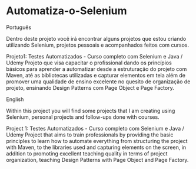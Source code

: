 # Automatiza-o-Selenium

Português

Dentro deste projeto você irá encontrar alguns projetos que estou criando utilizando Selenium, projetos pessoais e acompanhados feitos com cursos. 

Projeto1: Testes Automatizados - Curso completo com Selenium e Java / Udemy
Projeto que visa capacitar o profissional dando os princípios básicos para aprender a automatizar desde a estruturação do projeto com Maven, até as bibliotecas utilizadas e capturar elementos em tela além de promover uma qualidade de ensino excelente no quesito de organização de projeto, ensinando Design Patterns com Page Object e Page Factory.





English

Within this project you will find some projects that I am creating using Selenium, personal projects and follow-ups done with courses.

Project 1: Testes Automatizados - Curso completo com Selenium e Java / Udemy
Project that aims to train professionals by providing the basic principles to learn how to automate everything from structuring the project with Maven, to the libraries used and capturing elements on the screen, in addition to promoting excellent teaching quality in terms of project organization, teaching Design Patterns with Page Object and Page Factory.

